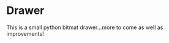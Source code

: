 <h1>Drawer</h1>

<p>This is a small python bitmat drawer...more to come as well as improvements!</p>
